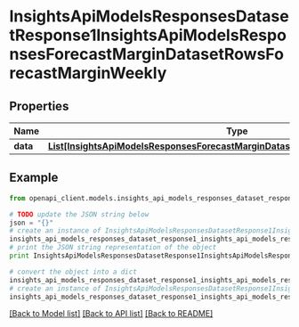 # InsightsApiModelsResponsesDatasetResponse1InsightsApiModelsResponsesForecastMarginDatasetRowsForecastMarginWeekly


## Properties
Name | Type | Description | Notes
------------ | ------------- | ------------- | -------------
**data** | [**List[InsightsApiModelsResponsesForecastMarginDatasetRowsForecastMarginWeekly]**](InsightsApiModelsResponsesForecastMarginDatasetRowsForecastMarginWeekly.md) |  | [optional] 

## Example

```python
from openapi_client.models.insights_api_models_responses_dataset_response1_insights_api_models_responses_forecast_margin_dataset_rows_forecast_margin_weekly import InsightsApiModelsResponsesDatasetResponse1InsightsApiModelsResponsesForecastMarginDatasetRowsForecastMarginWeekly

# TODO update the JSON string below
json = "{}"
# create an instance of InsightsApiModelsResponsesDatasetResponse1InsightsApiModelsResponsesForecastMarginDatasetRowsForecastMarginWeekly from a JSON string
insights_api_models_responses_dataset_response1_insights_api_models_responses_forecast_margin_dataset_rows_forecast_margin_weekly_instance = InsightsApiModelsResponsesDatasetResponse1InsightsApiModelsResponsesForecastMarginDatasetRowsForecastMarginWeekly.from_json(json)
# print the JSON string representation of the object
print InsightsApiModelsResponsesDatasetResponse1InsightsApiModelsResponsesForecastMarginDatasetRowsForecastMarginWeekly.to_json()

# convert the object into a dict
insights_api_models_responses_dataset_response1_insights_api_models_responses_forecast_margin_dataset_rows_forecast_margin_weekly_dict = insights_api_models_responses_dataset_response1_insights_api_models_responses_forecast_margin_dataset_rows_forecast_margin_weekly_instance.to_dict()
# create an instance of InsightsApiModelsResponsesDatasetResponse1InsightsApiModelsResponsesForecastMarginDatasetRowsForecastMarginWeekly from a dict
insights_api_models_responses_dataset_response1_insights_api_models_responses_forecast_margin_dataset_rows_forecast_margin_weekly_form_dict = insights_api_models_responses_dataset_response1_insights_api_models_responses_forecast_margin_dataset_rows_forecast_margin_weekly.from_dict(insights_api_models_responses_dataset_response1_insights_api_models_responses_forecast_margin_dataset_rows_forecast_margin_weekly_dict)
```
[[Back to Model list]](../README.md#documentation-for-models) [[Back to API list]](../README.md#documentation-for-api-endpoints) [[Back to README]](../README.md)



